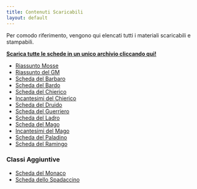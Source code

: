 ```yaml
---
title: Contenuti Scaricabili
layout: default
---
```


Per comodo riferimento, vengono qui elencati tutti i materiali scaricabili e stampabili.

**[Scarica tutte le schede in un unico archivio cliccando qui!](/pdf/dw-schede.zip)**

- [Riassunto Mosse](/pdf/mosse.pdf)
- [Riassunto del GM](/pdf/gm.pdf)
- [Scheda del Barbaro](/pdf/barbaro.pdf)
- [Scheda del Bardo](/pdf/bardo.pdf)
- [Scheda del Chierico](/pdf/chierico.pdf)
- [Incantesimi del Chierico](/pdf/chierico-incantesimi.pdf)
- [Scheda del Druido](/pdf/druido.pdf)
- [Scheda del Guerriero](/pdf/guerriero.pdf)
- [Scheda del Ladro](/pdf/ladro.pdf)
- [Scheda del Mago](/pdf/mago.pdf)
- [Incantesimi del Mago](/pdf/mago-incantesimi.pdf)
- [Scheda del Paladino](/pdf/paladino.pdf)
- [Scheda del Ramingo](/pdf/ramingo.pdf)

### Classi Aggiuntive

- [Scheda del Monaco](/pdf/monaco.pdf)
- [Scheda dello Spadaccino](/pdf/spadaccino.pdf)